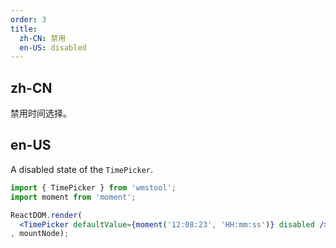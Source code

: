 ```yaml
---
order: 3
title:
  zh-CN: 禁用
  en-US: disabled
---
```


## zh-CN

禁用时间选择。

## en-US

A disabled state of the `TimePicker`.


````jsx
import { TimePicker } from 'wmstool';
import moment from 'moment';

ReactDOM.render(
  <TimePicker defaultValue={moment('12:08:23', 'HH:mm:ss')} disabled />
, mountNode);
````
